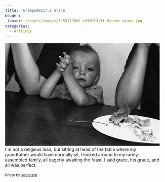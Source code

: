 ```yaml
---
title: 'Gramp&#8217;s Grace'
header:
 teaser: /assets/images/3265179981_eb3397913f_dinner-grace.jpg
categories:
  - Writings
---
```

<img src="/assets/images/3265179981_eb3397913f_dinner-grace.jpg">I'm not a religious man, but sitting at head of the table where my grandfather would have normally sit, I looked around to my rarely-assembled family, all eagerly awaiting the feast. I said grace, his grace, and all was perfect.

<small>Photo by <a href="http://www.flickr.com/photos/9918311@N02/3265179981" target="_blank">sociotard</a> </small>